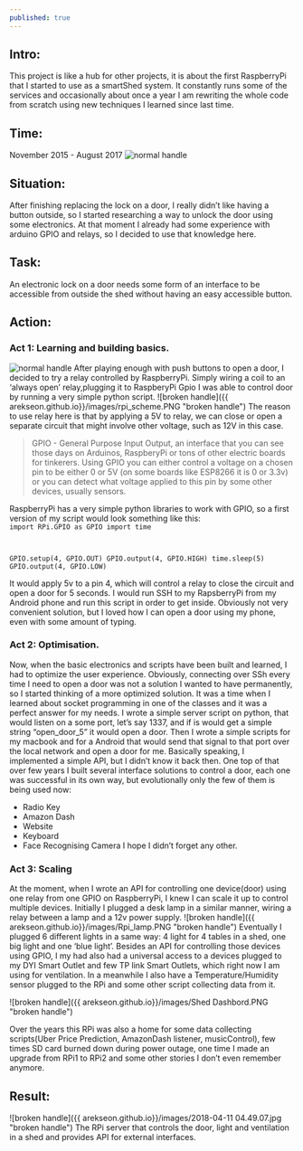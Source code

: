 ```yaml
---
published: true
---
```

## Intro: 
This project is like a hub for other projects, it is about the first RaspberryPi that I started to use as a smartShed system. It constantly runs some of the services and occasionally about once a year I am rewriting the whole code from scratch using new techniques I learned since last time.
## Time: 
November 2015 - August 2017
![normal handle](https://upload.wikimedia.org/wikipedia/commons/thumb/b/b4/Raspberry_Pi_3_Model_B.png/800px-Raspberry_Pi_3_Model_B.png "normal handle")
## Situation: 
After finishing replacing the lock on a door, I really didn’t like having a button outside, so I started researching a way to unlock the door using some electronics. At that moment I already had some experience with arduino GPIO and relays, so I decided to use that knowledge here.
## Task: 
An electronic lock on a door needs some form of an interface to be accessible from outside the shed without having an easy accessible button.
## Action: 
### Act 1: Learning and building basics. 
![normal handle](https://www.jaycar.co.nz/medias/sys_master/images/9074736431134/arduino-compatible-5v-relay-boardImageMain-515.jpg "normal handle")
After playing enough with push buttons to open a door, I decided to try a relay controlled by RaspberryPi. Simply wiring a coil to an ‘always open’ relay,plugging it to RaspberyPi Gpio I was able to control door by running a very simple python script. ![broken handle]({{ arekseon.github.io}}/images/rpi_scheme.PNG "broken handle")
The reason to use relay here is that by applying a 5V to relay, we can close or open a separate circuit that might involve other voltage, such as 12V in this case. 
  
> GPIO - General Purpose Input Output, an interface that you can see those days on Arduinos, RaspberyPi or tons of other electric boards for tinkerers. Using GPIO you can either control a voltage on a chosen pin to be either 0 or 5V (on some boards like ESP8266 it is 0 or 3.3v) or you can detect what voltage applied to this pin by some other devices, usually sensors. 

RaspberryPi has a very simple python libraries to work with GPIO, so a first version of my script would look something like this:
<code>
import RPi.GPIO as GPIO
import time

GPIO.setup(4, GPIO.OUT)
GPIO.output(4, GPIO.HIGH)
time.sleep(5)
GPIO.output(4, GPIO.LOW)</code>
  
It would apply 5v to a pin 4, which will control a relay to close the circuit and open a door for 5 seconds. I would run SSH to my RapsberryPi from my Android phone and run this script in order to get inside. Obviously not very convenient solution, but I loved how I can open a door using my phone, even with some amount of typing.
### Act 2: Optimisation.
Now, when the basic electronics and scripts have been built and learned, I had to optimize the user experience. Obviously, connecting over SSh every time I need to open a door was not a solution I wanted to have permanently, so I started thinking of a more optimized solution. It was a time when I learned about socket programming in one of the classes and it was a perfect answer for my needs. I wrote a simple server script on python, that would listen on a some port, let’s say 1337, and if is would get a simple string “open_door_5” it would open a door. Then I wrote a simple scripts for my macbook and for a Android that would send that signal to that port over the local network and open a door for me. Basically speaking, I implemented a simple API, but I didn’t know it back then. One top of that over few years I built several interface solutions to control a door, each one was successful in its own way, but evolutionally only the few of them is being used now:
* Radio Key <link>
* Amazon Dash <link>
* Website<link>
* Keyboard<link>
* Face Recognising Camera <link>
I hope I didn’t forget any other.


### Act 3: Scaling 
At the moment, when I wrote an API for controlling one device(door) using one relay from one GPIO on RaspberryPi, I knew I can scale it up to control multiple devices. Initially I plugged a desk lamp in a similar manner, wiring a relay between a lamp and a 12v power supply.
![broken handle]({{ arekseon.github.io}}/images/Rpi_lamp.PNG "broken handle")
Eventually I plugged 6 different lights in a same way: 4 light for 4 tables in a shed, one big light and one ‘blue light’. Besides an API for controlling those devices using GPIO, I my had also had a universal access to a devices plugged to my DYI Smart Outlet <link> and few TP link Smart Outlets, which right now I am using for ventilation<link>. In a meanwhile I also have a Temperature/Humidity sensor plugged to the RPi and some other script collecting data from it. 

![broken handle]({{ arekseon.github.io}}/images/Shed Dashbord.PNG "broken handle")

Over the years this RPi was also a home for some data collecting scripts(Uber Price Prediction<link>, AmazonDash listener<link>, musicControl<link>), few times SD card burned down during power outage, one time I made an upgrade from RPi1 to RPi2 and some other stories I don’t even remember anymore. 

## Result:
![broken handle]({{ arekseon.github.io}}/images/2018-04-11 04.49.07.jpg "broken handle")
The RPi server that controls the door, light and ventilation in a shed and provides API for external interfaces. 

